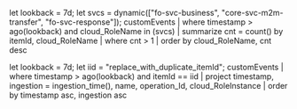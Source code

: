 let lookback = 7d;
let svcs = dynamic(["fo-svc-business", "core-svc-m2m-transfer", "fo-svc-response"]);
customEvents
| where timestamp > ago(lookback) and cloud_RoleName in (svcs)
| summarize cnt = count() by itemId, cloud_RoleName
| where cnt > 1
| order by cloud_RoleName, cnt desc


let lookback = 7d;
let iid = "replace_with_duplicate_itemId";
customEvents
| where timestamp > ago(lookback) and itemId == iid
| project timestamp, ingestion = ingestion_time(), name, operation_Id, cloud_RoleInstance
| order by timestamp asc, ingestion asc



